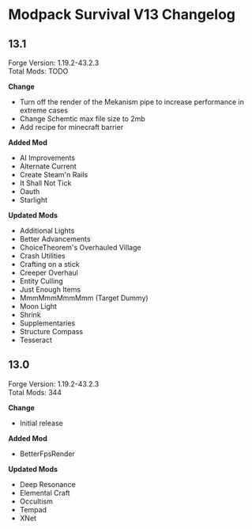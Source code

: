 # Modpack Survival V13 Changelog

## 13.1

Forge Version: 1.19.2-43.2.3  
Total Mods: TODO

**Change**

- Turn off the render of the Mekanism pipe to increase performance in extreme cases
- Change Schemtic max file size to 2mb
- Add recipe for minecraft barrier

**Added Mod**

- AI Improvements
- Alternate Current
- Create Steam'n Rails
- It Shall Not Tick
- Oauth
- Starlight

**Updated Mods**

- Additional Lights
- Better Advancements
- ChoiceTheorem's Overhauled Village
- Crash Utilities
- Crafting on a stick
- Creeper Overhaul
- Entity Culling
- Just Enough Items
- MmmMmmMmmMmm (Target Dummy)
- Moon Light
- Shrink
- Supplementaries
- Structure Compass
- Tesseract

## 13.0

Forge Version: 1.19.2-43.2.3  
Total Mods: 344

**Change**

- Initial release

**Added Mod**

- BetterFpsRender

**Updated Mods**

- Deep Resonance
- Elemental Craft
- Occultism
- Tempad
- XNet
